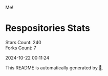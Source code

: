 Me!

# Respositories Stats
Stars Count: 240  
Forks Count: 7

2024-10-22 00:11:24  

This README is automatically generated by [🐰](https://github.com/rnitta/rnitta).
